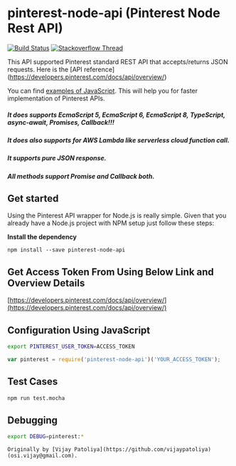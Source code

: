 # pinterest-node-api (Pinterest Node Rest API)
[![Build Status](https://travis-ci.org/vijaypatoliya/pinterest-node-api.svg?branch=master)](https://travis-ci.org/vijaypatoliya/pinterest-node-api) [![Stackoverflow Thread](https://img.shields.io/badge/stackoverflow-pinterest--node--api-yellowgreen.svg)](https://stackoverflow.com/search?q=nodejs-pinterest-node-api)

This API supported Pinterest standard REST API that accepts/returns JSON requests. Here is the [API reference] (https://developers.pinterest.com/docs/api/overview/)

You can find [examples of JavaScript](https://github.com/vijaypatoliya/pinterest-node-api/tree/master/examples). This will help you for faster implementation of Pinterest APIs.

##### It does supports EcmaScript 5, EcmaScript 6,  EcmaScript 8, TypeScript, async-await, Promises, Callback!!!
##### It does also supports for AWS Lambda like serverless cloud function call.
##### It supports pure JSON response.
##### All methods support Promise and Callback both.

## Get started
Using the Pinterest API wrapper for Node.js is really simple.
Given that you already have a Node.js project with NPM setup just follow these steps:

**Install the dependency**
```
npm install --save pinterest-node-api
```

## Get Access Token From Using Below Link and Overview Details
  [https://developers.pinterest.com/docs/api/overview/](https://developers.pinterest.com/docs/api/overview/)

## Configuration Using JavaScript

```bash
export PINTEREST_USER_TOKEN=ACCESS_TOKEN
```

```js
var pinterest = require('pinterest-node-api')('YOUR_ACCESS_TOKEN');
```

## Test Cases
```bash
npm run test.mocha
```

## Debugging
```bash
export DEBUG=pinterest:*
```

```
Originally by [Vijay Patoliya](https://github.com/vijaypatoliya) (osi.vijay@gmail.com).
```
